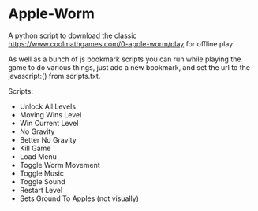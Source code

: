 # Apple-Worm
A python script to download the classic https://www.coolmathgames.com/0-apple-worm/play for offline play

As well as a bunch of js bookmark scripts you can run while playing the game to do various things, just add a new bookmark, and set the url to the javascript:() from scripts.txt.

Scripts:
- Unlock All Levels 
- Moving Wins Level 
- Win Current Level
- No Gravity 
- Better No Gravity 
- Kill Game
- Load Menu
- Toggle Worm Movement 
- Toggle Music
- Toggle Sound
- Restart Level 
- Sets Ground To Apples (not visually)
